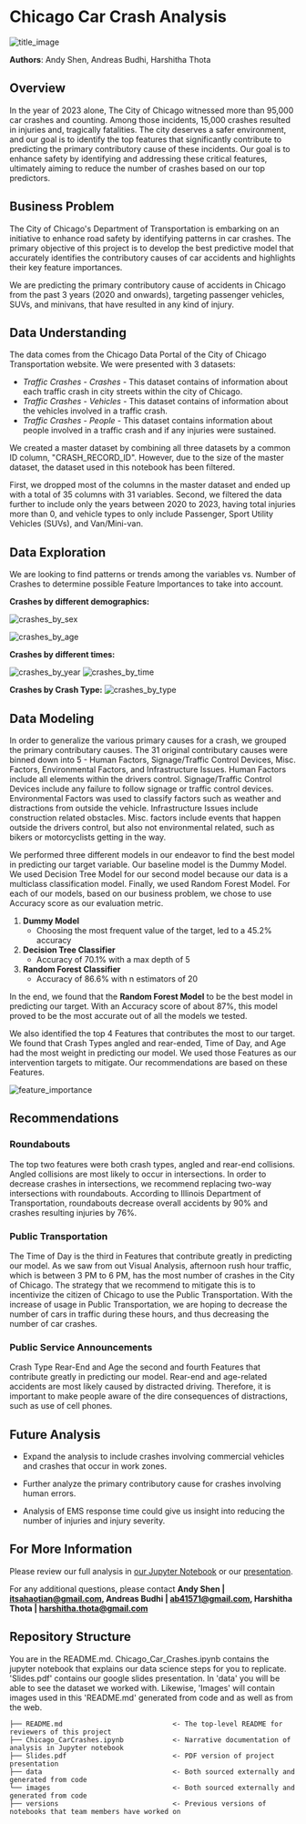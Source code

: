 # Chicago Car Crash Analysis

![title_image](./images/Title%20image.jpeg)

**Authors**: Andy Shen, Andreas Budhi, Harshitha Thota

## Overview

In the year of 2023 alone, The City of Chicago witnessed more than 95,000 car crashes and counting. Among those incidents, 15,000 crashes resulted in injuries and, tragically fatalities. The city deserves a safer environment, and our goal is to identify the top features that significantly contribute to predicting the primary contributory cause of these incidents. Our goal is to enhance safety by identifying and addressing these critical features, ultimately aiming to reduce the number of crashes based on our top predictors.

## Business Problem

The City of Chicago's Department of Transportation is embarking on an initiative to enhance road safety by identifying patterns in car crashes. The primary objective of this project is to develop the best predictive model that accurately identifies the contributory causes of car accidents and highlights their key feature importances. 

We are predicting the primary contributory cause of accidents in Chicago from the past 3 years (2020 and onwards), targeting passenger vehicles, SUVs, and minivans, that have resulted in any kind of injury.

## Data Understanding

The data comes from the Chicago Data Portal of the City of Chicago Transportation website. We were presented with 3 datasets:

- *Traffic Crashes - Crashes* - This dataset contains of information about each traffic crash in city streets within the city of Chicago.
- *Traffic Crashes - Vehicles* - This dataset contains of information about the vehicles involved in a traffic crash.
- *Traffic Crashes - People* - This dataset contains information about people involved in a traffic crash and if any injuries were sustained.

We created a master dataset by combining all three datasets by a common ID column, "CRASH_RECORD_ID". However, due to the size of the master dataset, the dataset used in this notebook has been filtered.

First, we dropped most of the columns in the master dataset and ended up with a total of 35 columns with 31 variables. Second, we filtered the data further to include only the years between 2020 to 2023, having total injuries more than 0, and vehicle types to only include Passenger, Sport Utility Vehicles (SUVs), and Van/Mini-van.

## Data Exploration

We are looking to find patterns or trends among the variables vs. Number of Crashes to determine possible Feature Importances to take into account.

**Crashes by different demographics:**

![crashes_by_sex](./images/crashes%20vs%20sex.png)

![crashes_by_age](./images/crashes%20by%20age.png)

**Crashes by different times:**

![crashes_by_year](./images/crashes%20by%20year.png)
![crashes_by_time](./images/crashes%20by%20time.png)

**Crashes by Crash Type:**
![crashes_by_type](./images/crashes%20by%20type.png)


## Data Modeling

In order to generalize the various primary causes for a crash, we grouped the primary contributary causes. The 31 original contributary causes were binned down into 5 - Human Factors, Signage/Traffic Control Devices, Misc. Factors, Environmental Factors, and Infrastructure Issues. Human Factors include all elements within the drivers control. Signage/Traffic Control Devices include any failure to follow signage or traffic control devices. Environmental Factors was used to classify factors such as weather and distractions from outside the vehicle. Infrastructure Issues include construction related obstacles. Misc. factors include events that happen outside the drivers control, but also not environmental related, such as bikers or motorcyclists getting in the way. 

We performed three different models in our endeavor to find the best model in predicting our target variable. Our baseline model is the Dummy Model. We used Decision Tree Model for our second model because our data is a multiclass classification model. Finally, we used Random Forest Model. For each of our models, based on our business problem, we chose to use Accuracy score as our evaluation metric.

1. **Dummy Model**   
    - Choosing the most frequent value of the target, led to a 45.2% accuracy
2. **Decision Tree Classifier**
    - Accuracy of 70.1% with a max depth of 5
3. **Random Forest Classifier**
    - Accuracy of 86.6% with n estimators of 20

In the end, we found that the **Random Forest Model** to be the best model in predicting our target. With an Accuracy score of about 87%, this model proved to be the most accurate out of all the models we tested.

We also identified the top 4 Features that contributes the most to our target. We found that Crash Types angled and rear-ended, Time of Day, and Age had the most weight in predicting our model. We used those Features as our intervention targets to mitigate. Our recommendations are based on these Features.

![feature_importance](./images/feature_importance.png)


## Recommendations

### Roundabouts

The top two features were both crash types, angled and rear-end collisions. Angled collisions are most likely to occur in intersections. In order to decrease crashes in intersections, we recommend replacing two-way intersections with roundabouts. According to Illinois Department of Transportation, roundabouts decrease overall accidents by 90% and crashes resulting injuries by 76%.

### Public Transportation

The Time of Day is the third in Features that contribute greatly in predicting our model. As we saw from out Visual Analysis, afternoon rush hour traffic, which is between 3 PM to 6 PM, has the most number of crashes in the City of Chicago. The strategy that we recommend to mitigate this is to incentivize the citizen of Chicago to use the Public Transportation. With the increase of usage in Public Transportation, we are hoping to decrease the number of cars in traffic during these hours, and thus decreasing the number of car crashes.

### Public Service Announcements

Crash Type Rear-End and Age the second and fourth Features that contribute greatly in predicting our model. Rear-end and age-related accidents are most likely caused by distracted driving. Therefore, it is important to make people aware of the dire consequences of distractions, such as use of cell phones.

## Future Analysis

- Expand the analysis to include crashes involving commercial vehicles and crashes that occur in work zones.

- Further analyze the primary contributory cause for crashes involving human errors.

- Analysis of EMS response time could give us insight into reducing the number of injuries and injury severity.


## For More Information

Please review our full analysis in [our Jupyter Notebook](./Chicago_Car_Crashes.ipynb) or our [presentation](./Slides.pdf).

For any additional questions, please contact **Andy Shen | itsahaotian@gmail.com, Andreas Budhi | ab41571@gmail.com, Harshitha Thota | harshitha.thota@gmail.com**

## Repository Structure

You are in the README.md. Chicago_Car_Crashes.ipynb contains the jupyter notebook that explains our data science steps for you to replicate. 'Slides.pdf' contains our google slides presentation. In 'data' you will be able to see the dataset we worked with. Likewise, 'Images' will contain images used in this 'README.md' generated from code and as well as from the web.

```
├── README.md                           <- The top-level README for reviewers of this project
├── Chicago_CarCrashes.ipynb            <- Narrative documentation of analysis in Jupyter notebook
├── Slides.pdf                          <- PDF version of project presentation
├── data                                <- Both sourced externally and generated from code
└── images                              <- Both sourced externally and generated from code
├── versions                            <- Previous versions of notebooks that team members have worked on
```